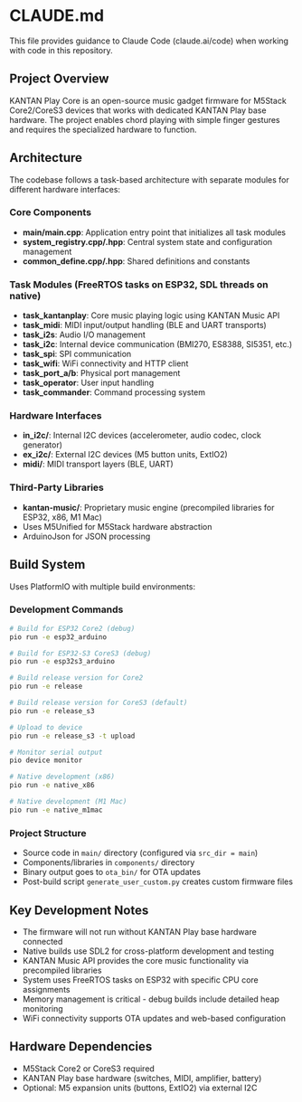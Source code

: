 # CLAUDE.md

This file provides guidance to Claude Code (claude.ai/code) when working with code in this repository.

## Project Overview

KANTAN Play Core is an open-source music gadget firmware for M5Stack Core2/CoreS3 devices that works with dedicated KANTAN Play base hardware. The project enables chord playing with simple finger gestures and requires the specialized hardware to function.

## Architecture

The codebase follows a task-based architecture with separate modules for different hardware interfaces:

### Core Components
- **main/main.cpp**: Application entry point that initializes all task modules
- **system_registry.cpp/.hpp**: Central system state and configuration management
- **common_define.cpp/.hpp**: Shared definitions and constants

### Task Modules (FreeRTOS tasks on ESP32, SDL threads on native)
- **task_kantanplay**: Core music playing logic using KANTAN Music API
- **task_midi**: MIDI input/output handling (BLE and UART transports)
- **task_i2s**: Audio I/O management
- **task_i2c**: Internal device communication (BMI270, ES8388, SI5351, etc.)
- **task_spi**: SPI communication
- **task_wifi**: WiFi connectivity and HTTP client
- **task_port_a/b**: Physical port management
- **task_operator**: User input handling
- **task_commander**: Command processing system

### Hardware Interfaces
- **in_i2c/**: Internal I2C devices (accelerometer, audio codec, clock generator)
- **ex_i2c/**: External I2C devices (M5 button units, ExtIO2)
- **midi/**: MIDI transport layers (BLE, UART)

### Third-Party Libraries
- **kantan-music/**: Proprietary music engine (precompiled libraries for ESP32, x86, M1 Mac)
- Uses M5Unified for M5Stack hardware abstraction
- ArduinoJson for JSON processing

## Build System

Uses PlatformIO with multiple build environments:

### Development Commands
```bash
# Build for ESP32 Core2 (debug)
pio run -e esp32_arduino

# Build for ESP32-S3 CoreS3 (debug)  
pio run -e esp32s3_arduino

# Build release version for Core2
pio run -e release

# Build release version for CoreS3 (default)
pio run -e release_s3

# Upload to device
pio run -e release_s3 -t upload

# Monitor serial output
pio device monitor

# Native development (x86)
pio run -e native_x86

# Native development (M1 Mac)
pio run -e native_m1mac
```

### Project Structure
- Source code in `main/` directory (configured via `src_dir = main`)
- Components/libraries in `components/` directory
- Binary output goes to `ota_bin/` for OTA updates
- Post-build script `generate_user_custom.py` creates custom firmware files

## Key Development Notes

- The firmware will not run without KANTAN Play base hardware connected
- Native builds use SDL2 for cross-platform development and testing
- KANTAN Music API provides the core music functionality via precompiled libraries
- System uses FreeRTOS tasks on ESP32 with specific CPU core assignments
- Memory management is critical - debug builds include detailed heap monitoring
- WiFi connectivity supports OTA updates and web-based configuration

## Hardware Dependencies

- M5Stack Core2 or CoreS3 required
- KANTAN Play base hardware (switches, MIDI, amplifier, battery)
- Optional: M5 expansion units (buttons, ExtIO2) via external I2C